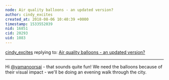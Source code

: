 ```yaml
---
node: Air quality balloons - an updated version?
author: cindy_excites
created_at: 2018-08-06 10:40:39 +0000
timestamp: 1533552039
nid: 16851
cid: 20293
uid: 1083
---
```




[cindy_excites](../profile/cindy_excites) replying to: [Air quality balloons - an updated version?](../notes/Cindy_ExCites/08-03-2018/air-quality-balloons-an-updated-version)

----
Hi [@yamanoorsai](/profile/yamanoorsai) - that sounds quite fun! We need the balloons because of their visual impact - we'll be doing an evening walk through the city.